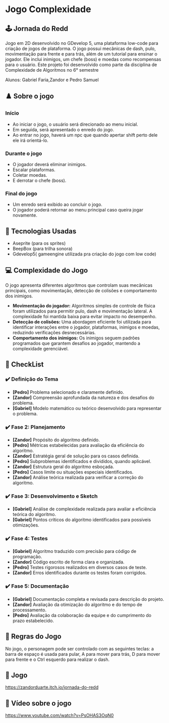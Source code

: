 # Jogo Complexidade

## :joystick: Jornada do Redd
Jogo em 2D desenvolvido no GDevelop 5, uma plataforma low-code para criação de jogos de plataforma. O jogo possui mecânicas de dash, pulo, movimentação para frente e para trás, além de um tutorial para ensinar o jogador. Ele inclui inimigos, um chefe (boss) e moedas como recompensas para o usuário. Este projeto foi desenvolvido como parte da disciplina de Complexidade de Algoritmos no 6° semestre

Alunos: Gabriel Faria,Zandor e Pedro Samuel

## :chess_pawn: Sobre o jogo

### Início
- Ao iniciar o jogo, o usuário será direcionado ao menu inicial.  
- Em seguida, será apresentado o enredo do jogo.  
- Ao entrar no jogo, haverá um npc que quando apertar shift perto dele ele irá orientá-lo.  

### Durante o jogo
- O jogador deverá eliminar inimigos.  
- Escalar plataformas.  
- Coletar moedas.  
- E derrotar o chefe (boss).  

### Final do jogo
- Um enredo será exibido ao concluir o jogo.  
- O jogador poderá retornar ao menu principal caso queira jogar novamente.


## :hammer: Tecnologias Usadas
- Aseprite (para os sprites)
- BeepBox (para trilha sonora)
- Gdevelop5( gameengine utilizada pra criação do jogo com low code)

## :computer: Complexidade do Jogo

  O jogo apresenta diferentes algoritmos que controlam suas mecânicas principais, como movimentação, detecção de colisões e comportamento dos inimigos. 

- **Movimentação do jogador:** Algoritmos simples de controle de física foram utilizados para permitir pulo, dash e movimentação lateral. A complexidade foi mantida baixa para evitar impacto no desempenho.  
- **Detecção de colisões:** Uma abordagem eficiente foi utilizada para identificar interações entre o jogador, plataformas, inimigos e moedas, reduzindo verificações desnecessárias.  
- **Comportamento dos inimigos:** Os inimigos seguem padrões programados que garantem desafios ao jogador, mantendo a complexidade gerenciável.

## 📝 CheckList  

### ✔️ **Definição do Tema**  
- **[Pedro]** Problema selecionado e claramente definido.  
- **[Zandor]** Compreensão aprofundada da natureza e dos desafios do problema.  
- **[Gabriel]** Modelo matemático ou teórico desenvolvido para representar o problema.  

### ✔️ **Fase 2: Planejamento**  
- **[Zandor]** Propósito do algoritmo definido.  
- **[Pedro]** Métricas estabelecidas para avaliação da eficiência do algoritmo.  
- **[Zandor]** Estratégia geral de solução para os casos definida.  
- **[Pedro]** Subproblemas identificados e divididos, quando aplicável.  
- **[Zandor]** Estrutura geral do algoritmo esboçada.  
- **[Pedro]** Casos limite ou situações especiais identificados.  
- **[Zandor]** Análise teórica realizada para verificar a correção do algoritmo.  

### ✔️ **Fase 3: Desenvolvimento e Sketch**  
- **[Gabriel]** Análise de complexidade realizada para avaliar a eficiência teórica do algoritmo.  
- **[Gabriel]** Pontos críticos do algoritmo identificados para possíveis otimizações.  

### ✔️ **Fase 4: Testes**  
- **[Gabriel]** Algoritmo traduzido com precisão para código de programação.  
- **[Zandor]** Código escrito de forma clara e organizada.  
- **[Pedro]** Testes rigorosos realizados em diversos casos de teste.  
- **[Zandor]** Erros identificados durante os testes foram corrigidos.  

### ✔️ **Fase 5: Documentação**  
- **[Gabriel]** Documentação completa e revisada para descrição do projeto.  
- **[Zandor]** Avaliação da otimização do algoritmo e do tempo de processamento.  
- **[Pedro]** Avaliação da colaboração da equipe e do cumprimento do prazo estabelecido.  


## :page_facing_up: Regras do Jogo
No jogo, o personagem pode ser controlado com as seguintes teclas: a barra de espaço é usada para pular, A para mover para trás, D para mover para frente e o Ctrl esquerdo para realizar o dash.

## :dart: Jogo

https://zandorduarte.itch.io/jornada-do-redd

## 🎥 Vídeo sobre o jogo

https://www.youtube.com/watch?v=PsOHAS3OqN0
